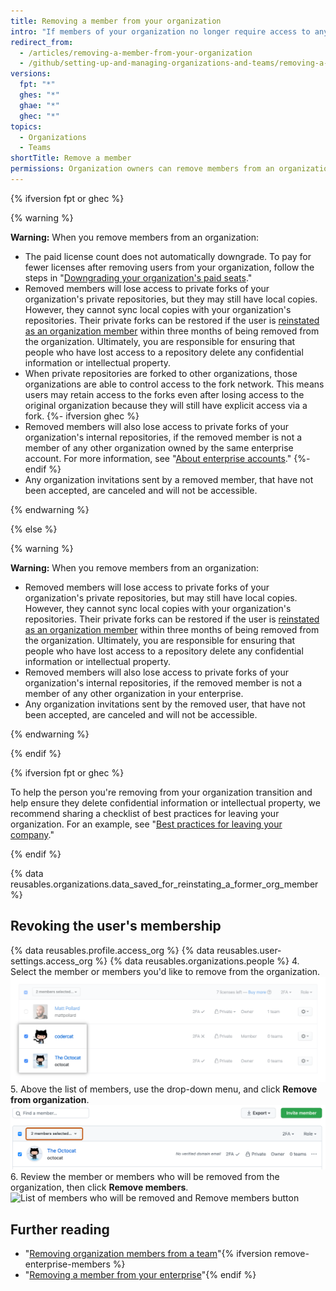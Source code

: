 ```yaml
---
title: Removing a member from your organization
intro: "If members of your organization no longer require access to any repositories owned by the organization, you can remove them from the organization."
redirect_from:
  - /articles/removing-a-member-from-your-organization
  - /github/setting-up-and-managing-organizations-and-teams/removing-a-member-from-your-organization
versions:
  fpt: "*"
  ghes: "*"
  ghae: "*"
  ghec: "*"
topics:
  - Organizations
  - Teams
shortTitle: Remove a member
permissions: Organization owners can remove members from an organization.
---
```


{% ifversion fpt or ghec %}

{% warning %}

**Warning:** When you remove members from an organization:

- The paid license count does not automatically downgrade. To pay for fewer licenses after removing users from your organization, follow the steps in "[Downgrading your organization's paid seats](/articles/downgrading-your-organization-s-paid-seats)."
- Removed members will lose access to private forks of your organization's private repositories, but they may still have local copies. However, they cannot sync local copies with your organization's repositories. Their private forks can be restored if the user is [reinstated as an organization member](/articles/reinstating-a-former-member-of-your-organization) within three months of being removed from the organization. Ultimately, you are responsible for ensuring that people who have lost access to a repository delete any confidential information or intellectual property.
- When private repositories are forked to other organizations, those organizations are able to control access to the fork network. This means users may retain access to the forks even after losing access to the original organization because they will still have explicit access via a fork.
  {%- ifversion ghec %}
- Removed members will also lose access to private forks of your organization's internal repositories, if the removed member is not a member of any other organization owned by the same enterprise account. For more information, see "[About enterprise accounts](/admin/overview/about-enterprise-accounts)."
  {%- endif %}
- Any organization invitations sent by a removed member, that have not been accepted, are canceled and will not be accessible.

{% endwarning %}

{% else %}

{% warning %}

**Warning:** When you remove members from an organization:

- Removed members will lose access to private forks of your organization's private repositories, but may still have local copies. However, they cannot sync local copies with your organization's repositories. Their private forks can be restored if the user is [reinstated as an organization member](/articles/reinstating-a-former-member-of-your-organization) within three months of being removed from the organization. Ultimately, you are responsible for ensuring that people who have lost access to a repository delete any confidential information or intellectual property.
- Removed members will also lose access to private forks of your organization's internal repositories, if the removed member is not a member of any other organization in your enterprise.
- Any organization invitations sent by the removed user, that have not been accepted, are canceled and will not be accessible.

{% endwarning %}

{% endif %}

{% ifversion fpt or ghec %}

To help the person you're removing from your organization transition and help ensure they delete confidential information or intellectual property, we recommend sharing a checklist of best practices for leaving your organization. For an example, see "[Best practices for leaving your company](/articles/best-practices-for-leaving-your-company/)."

{% endif %}

{% data reusables.organizations.data_saved_for_reinstating_a_former_org_member %}

## Revoking the user's membership

{% data reusables.profile.access_org %}
{% data reusables.user-settings.access_org %}
{% data reusables.organizations.people %} 4. Select the member or members you'd like to remove from the organization.
![List of members with two members selected](/assets/images/help/teams/list-of-members-selected-bulk.png) 5. Above the list of members, use the drop-down menu, and click **Remove from organization**.
![Drop-down menu with option to remove members](/assets/images/help/teams/user-bulk-management-options.png) 6. Review the member or members who will be removed from the organization, then click **Remove members**.
![List of members who will be removed and Remove members button](/assets/images/help/teams/confirm-remove-members-bulk.png)

## Further reading

- "[Removing organization members from a team](/articles/removing-organization-members-from-a-team)"{% ifversion remove-enterprise-members %}
- "[Removing a member from your enterprise](/admin/user-management/managing-users-in-your-enterprise/removing-a-member-from-your-enterprise)"{% endif %}
